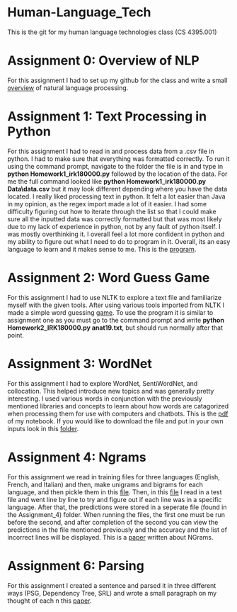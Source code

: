 # Human-Language_Tech
This is the git for my human language technologies class (CS 4395.001)

# Assignment 0: Overview of NLP
For this assignment I had to set up my github for the class and write a small [overview](Overview_of_NLP.pdf) of natural language processing.

# Assignment 1: Text Processing in Python
For this assignment I had to read in and process data from a .csv file in python. I had to make sure that everything was formatted correctly. To run it using the command prompt, navigate to the folder the file is in and type in **python Homework1_irk180000.py** followed by the location of the data. For me the full command looked like **python Homework1_irk180000.py Data\data.csv** but it may look different depending where you have the data located. I really liked processing text in python. It felt a lot easier than Java in my opinion, as the regex import made a lot of it easier. I had some difficulty figuring out how to iterate through the list so that I could make sure all the inputted data was correctly formatted but that was most likely due to my lack of experience in python, not by any fault of python itself. I was mostly overthinking it. I overall feel a lot more confident in python and my ability to figure out what I need to do to program in it. Overall, its an easy language to learn and it makes sense to me. This is the [program](https://github.com/wttkirby/Human-Language_Tech/blob/main/Assignment_1/Homework1_irk180000.py).

# Assignment 2: Word Guess Game
For this assignment I had to use NLTK to explore a text file and familiarize myself with the given tools. After using various tools imported from NLTK I made a simple word guessing [game](https://github.com/wttkirby/Human-Language_Tech/blob/main/Assignment_2/Homework2_IRK180000.py). To use the program it is similar to assignment one as you must go to the command prompt and write **python Homework2_IRK180000.py anat19.txt**, but should run normally after that point.

# Assignment 3: WordNet
For this assignment I had to explore WordNet, SentiWordNet, and collocation. This helped introduce new topics and was generally pretty interesting. I used various words in conjunction with the previously mentioned libraries and concepts to learn about how words are catagorized when processing them for use with computers and chatbots. This is the [pdf](https://github.com/wttkirby/Human-Language_Tech/blob/main/Assignment_3/Portfolio%20Component%203_%20Wordnet.pdf) of my notebook. If you would like to download the file and put in your own inputs look in this [folder](https://github.com/wttkirby/Human-Language_Tech/tree/main/Assignment_3).

# Assignment 4: Ngrams
For this assignment we read in training files for three languages (English, French, and Italian) and then, make unigrams and bigrams for each language, and then pickle them in this [file](). Then, in this [file]() I read in a test file and went line by line to try and figure out if each line was in a specific language. After that, the predictions were stored in a seperate file (found in the Assignment_4) folder. When running the files, the first one must be run before the second, and after completion of the second you can view the predictions in the file mentioned previously and the accuracy and the list of incorrect lines will be displayed. This is a [paper]() written about NGrams.

# Assignment 6: Parsing
For this assignment I created a sentence and parsed it in three different ways (PSG, Dependency Tree, SRL) and wrote a small paragraph on my thought of each n this [paper]().